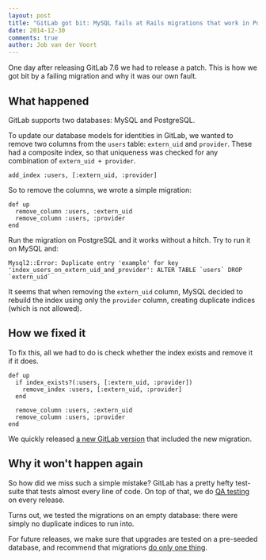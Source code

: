 ```yaml
---
layout: post
title: "GitLab got bit: MySQL fails at Rails migrations that work in PostgreSQL"
date: 2014-12-30
comments: true
author: Job van der Voort
---
```


One day after releasing GitLab 7.6 we had to release a patch. This is how we
got bit by a failing migration and why it was our own fault.

<!-- more -->

## What happened

GitLab supports two databases: MySQL and PostgreSQL.

To update our database models for identities in GitLab, we wanted to remove two columns from the `users` table: `extern_uid` and `provider`. These had a composite index, so that uniqueness was checked for any combination of `extern_uid + provider`.

```
add_index :users, [:extern_uid, :provider]
```

So to remove the columns, we wrote a simple migration:

```
def up
  remove_column :users, :extern_uid
  remove_column :users, :provider
end
```

Run the migration on PostgreSQL and it works without a hitch. Try to run it on MySQL and:

```
Mysql2::Error: Duplicate entry 'example' for key 'index_users_on_extern_uid_and_provider': ALTER TABLE `users` DROP `extern_uid`
```

It seems that when removing the `extern_uid` column, MySQL decided to rebuild the index using only the `provider` column, creating duplicate indices (which is not allowed).


## How we fixed it

To fix this, all we had to do is check whether the index exists and remove it if it does.

```
def up
  if index_exists?(:users, [:extern_uid, :provider])
    remove_index :users, [:extern_uid, :provider]
  end

  remove_column :users, :extern_uid
  remove_column :users, :provider
end
```

We quickly released [a new GitLab version](https://about.gitlab.com/2014/12/23/gitlab-7-6-1-released/)
that included the new migration.


## Why it won't happen again

So how did we miss such a simple mistake? GitLab has a pretty hefty test-suite that tests almost every line of code. On top of that, we do [QA testing](http://doc.gitlab.com/ee/release/monthly.html#workdays-before-release---preparation) on every release.

Turns out, we tested the migrations on an empty database: there were simply no duplicate indices to run into.

For future releases, we make sure that upgrades are tested on a pre-seeded database, and recommend
that migrations [do only one thing](https://gitlab.com/gitlab-org/gitlab-ce/commit/c5a1b808393d5b3769db0d65214df1645b69f6bf).
